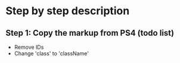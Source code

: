 # Step by step description
## Step 1: Copy the markup from PS4 (todo list)
- Remove IDs
- Change 'class' to 'className'